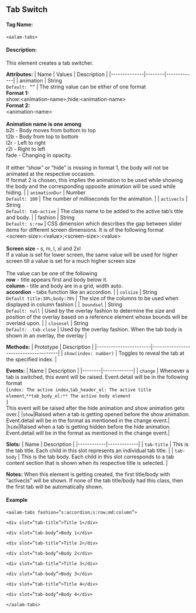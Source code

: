 ## Tab Switch
#### Tag Name:

`<aalam-tabs>`

#### Description:

This element creates a tab switcher.

**Attributes:**
| Name         | Values | Description |
|--------------|--------|-------------|
| animation    | String<br>`Default: “”` | The string value can be either of one format<br>**Format 1:**<br>show:&lt;animation-name&gt;;hide:&lt;animation-name&gt;<br>**Format 2:**<br>&lt;animation-name&gt;<br><br>**Animation name is one among**<br>b2t - Body moves from bottom to top<br>t2b - Body from top to bottom<br>l2r - Left to right<br>r2l - Right to left<br>fade - Changing in opacity.<br><br>If either “show” or “hide” is missing in format 1, the body will not be animated at the respective occasion.<br>If format 2 is chosen, this implies the animation to be used while showing the body and the corresponding opposite animation will be used while hiding. |
| `animationDur` | Number<br>`Default: 100` | The number of milliseconds for the animation. |
| `activecls`    | String<br>`Default: tab-active` | The class name to be added to the active tab’s title and body. |
| fashion      | String<br>`Default: s:row` | CSS dimension which describes the gap between slider items for different screen dimensions. It is of the following format<br>&lt;screen-size&gt;:&lt;value&gt;;&lt;screen-size&gt;:&lt;value&gt;<br><br>**Screen size** - s, m, l, xl and 2xl<br>If a value is set for lower screen, the same value will be used for higher screen till a value is set for a much higher screen size<br><br>The value can be one of the following<br>**row** - title appears first and body below it.<br>**column** - title and body are in a grid, width auto.<br>**accordion** - tabs function like an accordion. |
| `colsize`      | String<br>`Default title:30%;body:70%` | The size of the columns to be used when displayed in column fashion |
|` boundsel`     | String<br>`Default: null` | Used by the overlay fashion to determine the size and position of the overlay based on a reference element whose bounds will be overlaid upon. |
| `closesel`     | String<br>`Default: .tab-close` | Used by the overlay fashion. When the tab body is shown in an overlay, the overlay |




**Methods:**
| Prototype             | Description                          |
|-----------------------|--------------------------------------|
| `show(index: number)` | Toggles to reveal the tab at the specified index. |

**Events:**
| Name   | Description |
|--------|-------------|
| `change` | Whenever a tab is switched, this event will be raised. Event.detail will be in the following format<br> {`index: The active index`,`tab_header_el: The active title element`,`**tab_body_el:** The active body element`<br>}<br>This event will be raised after the hide animation and show animation gets over.|
|`show`|Raised when a tab is getting opened before the show animation. Event.detail will be in the format as mentioned in the change event.|
|`hide`|Raised when a tab is getting hidden before the hide animation. Event.detail will be in the format as mentioned in the change event.|

**Slots:**
| Name       | Description |
|------------|-------------|
| `tab-title` | This is the tab title. Each child in this slot represents an individual tab title. |
| `tab-body`  | This is the tab body. Each child in this slot corresponds to a tab content section that is shown when its respective title is selected. |

**Notes:**
When this element is getting created, the first title/body with “activecls” will be shown. If none of the tab title/body had this class, then the first tab will be automatically shown.

#### Example

`<aalam-tabs fashion=”s:accordion;s:row;md:column”>`

`<div slot=”tab-title”>Title 1</div>`

`<div slot=”tab-body”>Body 1</div>`

  

`<div slot=”tab-title”>Title 2</div>`

`<div slot=”tab-body”>Body 2</div>`

  

`<div slot=”tab-title”>Title 3</div>`

`<div slot=”tab-body”>Body 3</div>`

  

`<div slot=”tab-title”>Title 4</div>`

`<div slot=”tab-body”>Body 4</div>`

`</aalam-tabs>`

